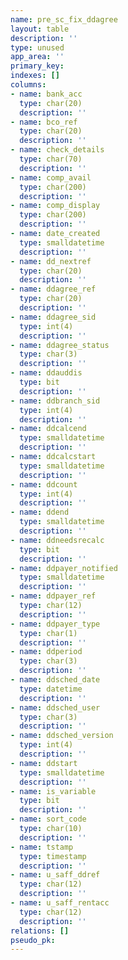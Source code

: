 ```yaml
---
name: pre_sc_fix_ddagree
layout: table
description: ''
type: unused
app_area: ''
primary_key: 
indexes: []
columns:
- name: bank_acc
  type: char(20)
  description: ''
- name: bco_ref
  type: char(20)
  description: ''
- name: check_details
  type: char(70)
  description: ''
- name: comp_avail
  type: char(200)
  description: ''
- name: comp_display
  type: char(200)
  description: ''
- name: date_created
  type: smalldatetime
  description: ''
- name: dd_nextref
  type: char(20)
  description: ''
- name: ddagree_ref
  type: char(20)
  description: ''
- name: ddagree_sid
  type: int(4)
  description: ''
- name: ddagree_status
  type: char(3)
  description: ''
- name: ddauddis
  type: bit
  description: ''
- name: ddbranch_sid
  type: int(4)
  description: ''
- name: ddcalcend
  type: smalldatetime
  description: ''
- name: ddcalcstart
  type: smalldatetime
  description: ''
- name: ddcount
  type: int(4)
  description: ''
- name: ddend
  type: smalldatetime
  description: ''
- name: ddneedsrecalc
  type: bit
  description: ''
- name: ddpayer_notified
  type: smalldatetime
  description: ''
- name: ddpayer_ref
  type: char(12)
  description: ''
- name: ddpayer_type
  type: char(1)
  description: ''
- name: ddperiod
  type: char(3)
  description: ''
- name: ddsched_date
  type: datetime
  description: ''
- name: ddsched_user
  type: char(3)
  description: ''
- name: ddsched_version
  type: int(4)
  description: ''
- name: ddstart
  type: smalldatetime
  description: ''
- name: is_variable
  type: bit
  description: ''
- name: sort_code
  type: char(10)
  description: ''
- name: tstamp
  type: timestamp
  description: ''
- name: u_saff_ddref
  type: char(12)
  description: ''
- name: u_saff_rentacc
  type: char(12)
  description: ''
relations: []
pseudo_pk: 
---
```



